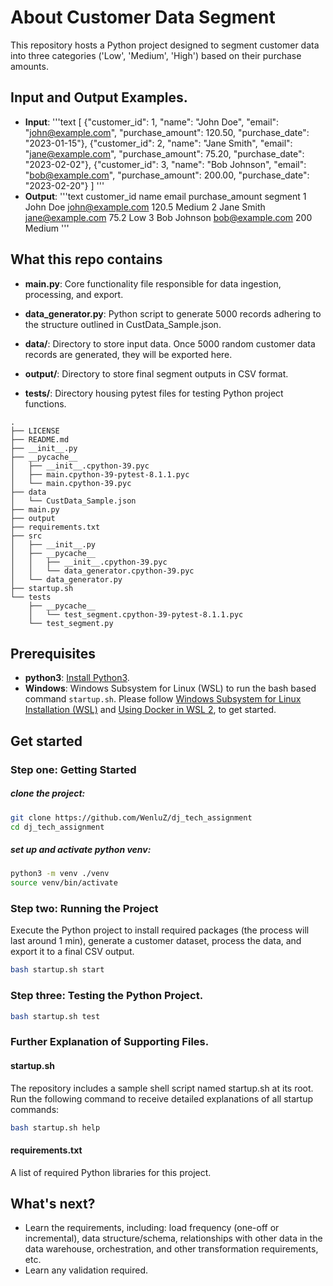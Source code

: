 # About Customer Data Segment

This repository hosts a Python project designed to segment customer data into three categories ('Low', 'Medium', 'High') based on their purchase amounts.

## Input and Output Examples.

- **Input**:
'''text
[
  {"customer_id": 1, "name": "John Doe", "email": "john@example.com", "purchase_amount": 120.50, "purchase_date": "2023-01-15"},
  {"customer_id": 2, "name": "Jane Smith", "email": "jane@example.com", "purchase_amount": 75.20, "purchase_date": "2023-02-02"},
  {"customer_id": 3, "name": "Bob Johnson", "email": "bob@example.com", "purchase_amount": 200.00, "purchase_date": "2023-02-20"}
]
'''
- **Output**:
'''text
customer_id	name	email	purchase_amount	segment
1	John Doe	john@example.com	120.5	Medium
2	Jane Smith	jane@example.com	75.2	Low
3	Bob Johnson	bob@example.com	    200	    Medium
'''

## What this repo contains

- **main.py**: Core functionality file responsible for data ingestion, processing, and export.
- **data_generator.py**: Python script to generate 5000 records adhering to the structure outlined in CustData_Sample.json.

- **data/**: Directory to store input data. Once 5000 random customer data records are generated, they will be exported here.
- **output/**: Directory to store final segment outputs in CSV format.
- **tests/**: Directory housing pytest files for testing Python project functions.

```text
.
├── LICENSE
├── README.md
├── __init__.py
├── __pycache__
│   ├── __init__.cpython-39.pyc
│   ├── main.cpython-39-pytest-8.1.1.pyc
│   └── main.cpython-39.pyc
├── data
│   └── CustData_Sample.json
├── main.py
├── output
├── requirements.txt
├── src
│   ├── __init__.py
│   ├── __pycache__
│   │   ├── __init__.cpython-39.pyc
│   │   └── data_generator.cpython-39.pyc
│   └── data_generator.py
├── startup.sh
└── tests
    ├── __pycache__
    │   └── test_segment.cpython-39-pytest-8.1.1.pyc
    └── test_segment.py
```

## Prerequisites

- **python3**: [Install Python3](https://www.python.org/downloads/).
- **Windows**: Windows Subsystem for Linux (WSL) to run the bash based command `startup.sh`. Please follow [Windows Subsystem for Linux Installation (WSL)](https://docs.docker.com/docker-for-windows/wsl/) and [Using Docker in WSL 2](https://code.visualstudio.com/blogs/2020/03/02/docker-in-wsl2), to get started.

## Get started

### Step one: Getting Started

##### clone the project:
```bash
git clone https://github.com/WenluZ/dj_tech_assignment
cd dj_tech_assignment
```
##### set up and activate python venv:
```bash
python3 -m venv ./venv  
source venv/bin/activate
```

### Step two: Running the Project

Execute the Python project to install required packages (the process will last around 1 min), generate a customer dataset, process the data, and export it to a final CSV output.

```bash
bash startup.sh start
```

### Step three: Testing the Python Project.

```bash
bash startup.sh test
```


### Further Explanation of Supporting Files.

#### startup.sh

The repository includes a sample shell script named startup.sh at its root. Run the following command to receive detailed explanations of all startup commands:

```bash
bash startup.sh help
```
#### requirements.txt

A list of required Python libraries for this project.

## What's next?

- Learn the requirements, including: load frequency (one-off or incremental), data structure/schema, relationships with other data in the data warehouse, orchestration, and other transformation requirements, etc.  
- Learn any validation required. 
